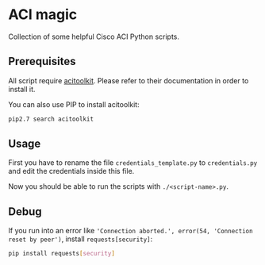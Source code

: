 # ACI magic
Collection of some helpful Cisco ACI Python scripts.

## Prerequisites
All script require [acitoolkit](https://github.com/datacenter/acitoolkit). 
Please refer to their documentation in order to install it.

You can also use PIP to install acitoolkit:
```bash
pip2.7 search acitoolkit
```

## Usage
First you have to rename the file `credentials_template.py` to `credentials.py` and edit the credentials inside this file.

Now you should be able to run the scripts with `./<script-name>.py`.

## Debug
If you run into an error like `'Connection aborted.', error(54, 'Connection reset by peer')`, install `requests[security]`:
```bash
pip install requests[security]
```